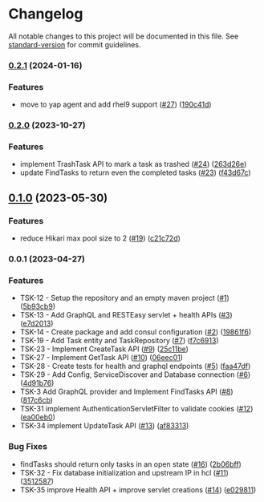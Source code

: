 <!--
SPDX-FileCopyrightText: 2023 Zextras <https://www.zextras.com>

SPDX-License-Identifier: AGPL-3.0-only
-->

# Changelog

All notable changes to this project will be documented in this file. See [standard-version](https://github.com/conventional-changelog/standard-version) for commit guidelines.

### [0.2.1](https://github.com/Zextras/carbonio-tasks-ce/compare/v0.2.0...v0.2.1) (2024-01-16)

### Features

* move to yap agent and add rhel9 support ([#27](https://github.com/Zextras/carbonio-tasks-ce/issues/27)) ([190c41d](https://github.com/Zextras/carbonio-tasks-ce/commit/190c41d71e27737495ac843bd2bbd0d25f3d9418))

### [0.2.0](https://github.com/Zextras/carbonio-tasks-ce/compare/v0.2.0...v0.1.0) (2023-10-27)

### Features

* implement TrashTask API to mark a task as trashed  ([#24](https://github.com/Zextras/carbonio-tasks-ce/issues/24)) ([263d26e](https://github.com/Zextras/carbonio-tasks-ce/commit/263d26ef0e7aacb9a0637a45e97650357588bc17))
* update FindTasks to return even the completed tasks ([#23](https://github.com/Zextras/carbonio-tasks-ce/issues/23)) ([f43d67c](https://github.com/Zextras/carbonio-tasks-ce/commit/f43d67cd3cfedb3bf27925a9defc43c8837f1549))

## [0.1.0](https://github.com/Zextras/carbonio-tasks-ce/compare/v0.0.1...v0.1.0) (2023-05-30)

### Features

* reduce Hikari max pool size to 2 ([#19](https://github.com/Zextras/carbonio-tasks-ce/issues/19)) ([c21c72d](https://github.com/Zextras/carbonio-tasks-ce/commit/c21c72d8ffd18cf724f76cbd6ad793dd88337005))

### 0.0.1 (2023-04-27)

### Features

* TSK-12 - Setup the repository and an empty maven project ([#1](https://github.com/Zextras/carbonio-tasks-ce/issues/1)) ([5b93cb9](https://github.com/Zextras/carbonio-tasks-ce/commit/5b93cb953c097f7f45f74025b5f07ba64346dcc5))
* TSK-13 - Add GraphQL and RESTEasy servlet + health APIs ([#3](https://github.com/Zextras/carbonio-tasks-ce/issues/3)) ([e7d2013](https://github.com/Zextras/carbonio-tasks-ce/commit/e7d2013c8e7f33d305a959e2382db76fc928471b))
* TSK-14 - Create package and add consul configuration ([#2](https://github.com/Zextras/carbonio-tasks-ce/issues/2)) ([19861f6](https://github.com/Zextras/carbonio-tasks-ce/commit/19861f6c0da78b82392fc7852df1238ed0c4fb41))
* TSK-19 - Add Task entity and TaskRepository ([#7](https://github.com/Zextras/carbonio-tasks-ce/issues/7)) ([f7c6913](https://github.com/Zextras/carbonio-tasks-ce/commit/f7c69138aa2a6f83f4b95919dc012dc0e1720f16))
* TSK-23 - Implement CreateTask API ([#9](https://github.com/Zextras/carbonio-tasks-ce/issues/9)) ([25c11be](https://github.com/Zextras/carbonio-tasks-ce/commit/25c11be0272f37757380da4da6bad248ef226ec7))
* TSK-27 - Implement GetTask API ([#10](https://github.com/Zextras/carbonio-tasks-ce/issues/10)) ([06eec01](https://github.com/Zextras/carbonio-tasks-ce/commit/06eec01d49efbc2e88171fbcbbda839d6f987d81))
* TSK-28 - Create tests for health and graphql endpoints ([#5](https://github.com/Zextras/carbonio-tasks-ce/issues/5)) ([faa47df](https://github.com/Zextras/carbonio-tasks-ce/commit/faa47dfa10b21b19f9ab833c7f7a44da150ef44a))
* TSK-29 - Add Config, ServiceDiscover and Database connection ([#6](https://github.com/Zextras/carbonio-tasks-ce/issues/6)) ([4d91b76](https://github.com/Zextras/carbonio-tasks-ce/commit/4d91b7616470b4ec03e7f6efb15d183c30ea1817))
* TSK-3 Add GraphQL provider and Implement FindTasks API ([#8](https://github.com/Zextras/carbonio-tasks-ce/issues/8)) ([817c6cb](https://github.com/Zextras/carbonio-tasks-ce/commit/817c6cb254d247b1a97a484dff153019073433cb))
* TSK-31 implement AuthenticationServletFilter to validate cookies ([#12](https://github.com/Zextras/carbonio-tasks-ce/issues/12)) ([ea00eb0](https://github.com/Zextras/carbonio-tasks-ce/commit/ea00eb07d57f2fa356617bec9cbffe10c21d2cc1))
* TSK-34 implement UpdateTask API ([#13](https://github.com/Zextras/carbonio-tasks-ce/issues/13)) ([af83313](https://github.com/Zextras/carbonio-tasks-ce/commit/af83313c893ffe853ce9a71ce4148732c7d5c89e))

### Bug Fixes

* findTasks should return only tasks in an open state ([#16](https://github.com/Zextras/carbonio-tasks-ce/issues/16)) ([2b06bff](https://github.com/Zextras/carbonio-tasks-ce/commit/2b06bff5f4120b42a57297997c3187f43bb651d2))
* TSK-32 - Fix database initialization and upstream IP in hcl ([#11](https://github.com/Zextras/carbonio-tasks-ce/issues/11)) ([3512587](https://github.com/Zextras/carbonio-tasks-ce/commit/3512587806d644f9ee1a9137e1c00bd006484c59))
* TSK-35 improve Health API + improve servlet creations ([#14](https://github.com/Zextras/carbonio-tasks-ce/issues/14)) ([e029811](https://github.com/Zextras/carbonio-tasks-ce/commit/e0298116eee20275c606f8eb7c7f43789cbb176d))
